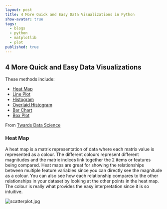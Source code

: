 ```yaml
---
layout: post
title: 4 More Quick and Easy Data Visualizations in Python
show-avatar: true
tags:
  - blogs
  - python
  - matplotlib
  - plot
published: true
---
```



## 4 More Quick and Easy Data Visualizations

These methods include:

* [Heat Map](#heatmap)
* [Line Plot](#lineplot)
* [Histogram](#histogram)
* [Overlaid Histogram](#overlaidhistogram)
* [Bar Chart](barchart)
* [Box Plot](boxplot)


From [Twards Data Science](https://towardsdatascience.com/4-more-quick-and-easy-data-visualizations-in-python-with-code-da9030ab3429)

### Heat Map <a id="heatmap"></a>
A heat map is a matrix representation of data where each matrix value is represented 
as a colour. The different colours represent different magnitudes and the matrix indices 
link together the 2 items or features being compared. Heat maps are great for showing 
the relationships between multiple feature variables since you can directly see the 
magnitude as a colour. You can also see how each relationship compares to the other 
relationships in your dataset by looking at the other points in the heat map. The colour 
is really what provides the easy interpretation since it is so intuitive.

![scatterplot.jpg]({{site.baseurl}}/img/scatterplot.jpg)
